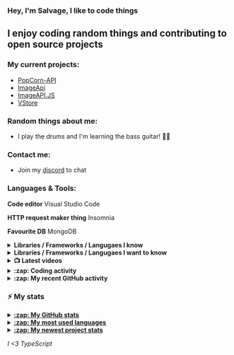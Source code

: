 ### Hey, I'm Salvage, I like to code things <img src="https://komarev.com/ghpvc/?username=Milo123459" alt="" align="center" />

## I enjoy coding random things and contributing to open source projects

### My current projects:
* [PopCorn-API](https://popcorn.tnt-man-inc.com)
* [ImageApi](https://image-api-2.glitch.me)
* [ImageAPI.JS](https://npm.im/imageapi.js)
* [VStore](https://npm.im/vstorejs)

### Random things about me:
* I play the drums and I'm learning the bass guitar! 🥁🎸

### Contact me:
* Join my [discord](https://discord.gg/3ucGCpa) to chat

### Languages & Tools:
**Code editor** Visual Studio Code

**HTTP request maker thing** Insomnia

**Favourite DB** MongoDB

<details>
<summary><b>Libraries / Frameworks / Langugaes I know</b></summary>

* ExpressJS
* NodeJS
* VueJS
* React
* Docker
* MongoDB

</details>

<details>
<summary><b>Libraries / Frameworks / Langugaes I want to know</b></summary>

* Rust
* Gatsby
* Koa
* Klasa
* GraphQL

</details>

<details>
<summary><b>📺 Latest videos</b></summary>

<!-- YOUTUBE:START -->
- [How to create a Discord.JS application bot!](https://www.youtube.com/watch?v=vJQmB-aNk2Y)
- [Discord Bot Races : Captcha bot](https://www.youtube.com/watch?v=EJpT63AWFZA)
- [Create a Discord.JS music bot!](https://www.youtube.com/watch?v=LeH2R-UIx0s)
- [Create a Discord.JS economy bot!](https://www.youtube.com/watch?v=SMOzHrteCcM)
- [How to create a Discord.JS ModMail bot!](https://www.youtube.com/watch?v=FfuTv2ZHx24)
<!-- YOUTUBE:END -->

</details>

<details>
<summary><b>:zap: Coding activity</b></summary>

<!-- waka-box start -->
📊 Weekly development breakdown
```text
TypeScript 🕓 4h32m ███████████████▋░░░░░░░░░░░░ 55.9%
JavaScript 🕓 1h21m ████▋░░░░░░░░░░░░░░░░░░░░░░░ 16.7%
JSON       🕓 1h7m  ███▉░░░░░░░░░░░░░░░░░░░░░░░░ 14.0%
Bash       🕓 26m   █▍░░░░░░░░░░░░░░░░░░░░░░░░░░  5.3%
Markdown   🕓 15m   ▉░░░░░░░░░░░░░░░░░░░░░░░░░░░  3.2%
```
<!-- Powered by https://github.com/YouEclipse/waka-box-go . -->
<!-- waka-box end -->
  <a href="https://github.com/anuraghazra/github-readme-stats">
  <!-- Change the `github-readme-stats.anuraghazra1.vercel.app` to `github-readme-stats.vercel.app`  -->
  <img align="center" src="https://github-readme-stats.vercel.app/api/wakatime?username=salvage_dev&theme=radical" />
</a>
</details>

<details>
<summary><b>:zap: My recent GitHub activity</b></summary>

<!--START_SECTION:activity-->
1. 🎉 Merged PR [#2](https://github.com/Milo123459/activity-box/pull/2) in [Milo123459/activity-box](https://github.com/Milo123459/activity-box)
2. ❌ Closed PR [#18](https://github.com/timotejroiko/discord.js-light/pull/18) in [timotejroiko/discord.js-light](https://github.com/timotejroiko/discord.js-light)
3. 🗣 Commented on [#18](https://github.com/timotejroiko/discord.js-light/issues/18) in [timotejroiko/discord.js-light](https://github.com/timotejroiko/discord.js-light)
4. 💪 Opened PR [#18](https://github.com/timotejroiko/discord.js-light/pull/18) in [timotejroiko/discord.js-light](https://github.com/timotejroiko/discord.js-light)
5. ❗️ Opened issue [#25624](https://github.com/electron/electron/issues/25624) in [electron/electron](https://github.com/electron/electron)
<!--END_SECTION:activity-->
</details>

### :zap: My stats
<details>
<summary><u><b>:zap: My GitHub stats</b></u></summary>
<a href="https://github.com/anuraghazra/github-readme-stats">
  <img align="center" src="https://github-readme-stats.vercel.app/api?username=Milo123459&show_icons=true&include_all_commits=true&theme=radical" alt="Salvage's github stats" />
</a>
</details>

<details>
<summary><u><b>:zap: My most used languages</b></u></summary>
<a href="https://github.com/anuraghazra/github-readme-stats">
  <!-- Change the `github-readme-stats.anuraghazra1.vercel.app` to `github-readme-stats.vercel.app`  -->
  <img align="center" src="https://github-readme-stats.vercel.app/api/top-langs/?username=Milo123459&layout=compact&theme=radical" />
</a>
</details>

<details>
<summary><u><b>:zap: My newest project stats</b></u></summary>
  <a href="https://github.com/anuraghazra/github-readme-stats">
  <!-- Change the `github-readme-stats.anuraghazra1.vercel.app` to `github-readme-stats.vercel.app`  -->
  <img align="center" src="https://github-readme-stats.vercel.app/api/pin/?username=Milo123459&repo=vstore&theme=radical" />
</a>
  
</details>

*I <3 TypeScript*
